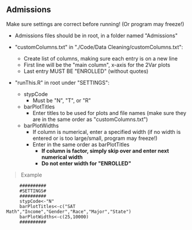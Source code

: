 Admissions
-----------------------------------------------------

Make sure settings are correct before running! (Or program may freeze!)

- Admissions files should be in root, in a folder named "Admissions"

- "customColumns.txt" in "./Code/Data Cleaning/customColumns.txt":
  - Create list of columns, making sure each entry is on a new line
  - First line will be the "main column", x-axis for the 2Var plots
  - Last entry MUST BE "ENROLLED" (without quotes)

- "runThis.R" in root under "SETTINGS":
  - stypCode
    - Must be "N", "T", or "R"
  - barPlotTitles
    - Enter titles to be used for plots and file names (make sure they are in the same order as "customColumns.txt")
  - barPlotWidths
    - If column is numerical, enter a specified width (if no width is entered or is too large/small, program may freeze!)
    - Enter in the same order as barPlotTitles
      - **If column is factor, simply skip over and enter next numerical width**
      - **Do not enter width for "ENROLLED"**

>Example
```
     ##########
     #SETTINGS#
     ##########
     stypCode<-"N"
     barPlotTitles<-c("SAT Math","Income","Gender","Race","Major","State")
     barPlotWidths<-c(25,10000)
     ##########
```
